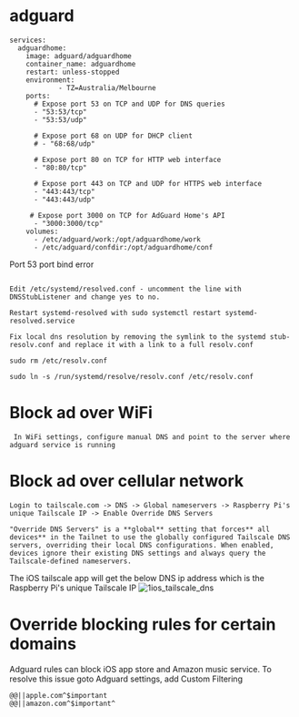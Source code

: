 # adguard

```
services:
  adguardhome: 
    image: adguard/adguardhome  
    container_name: adguardhome 
    restart: unless-stopped 
    environment:
            - TZ=Australia/Melbourne
    ports:  
      # Expose port 53 on TCP and UDP for DNS queries
      - "53:53/tcp"
      - "53:53/udp"

      # Expose port 68 on UDP for DHCP client
      # - "68:68/udp"

      # Expose port 80 on TCP for HTTP web interface
      - "80:80/tcp"

      # Expose port 443 on TCP and UDP for HTTPS web interface
      - "443:443/tcp"
      - "443:443/udp"

     # Expose port 3000 on TCP for AdGuard Home's API
      - "3000:3000/tcp"   
    volumes:  
      - /etc/adguard/work:/opt/adguardhome/work
      - /etc/adguard/confdir:/opt/adguardhome/conf
```

Port 53 port bind error

```

Edit /etc/systemd/resolved.conf - uncomment the line with DNSStubListener and change yes to no.

Restart systemd-resolved with sudo systemctl restart systemd-resolved.service

Fix local dns resolution by removing the symlink to the systemd stub-resolv.conf and replace it with a link to a full resolv.conf

sudo rm /etc/resolv.conf

sudo ln -s /run/systemd/resolve/resolv.conf /etc/resolv.conf

```

# Block ad over WiFi
```
 In WiFi settings, configure manual DNS and point to the server where adguard service is running
```

# Block ad over cellular network
```
Login to tailscale.com -> DNS -> Global nameservers -> Raspberry Pi's unique Tailscale IP -> Enable Override DNS Servers

"Override DNS Servers" is a **global** setting that forces** all devices** in the Tailnet to use the globally configured Tailscale DNS servers, overriding their local DNS configurations. When enabled, devices ignore their existing DNS settings and always query the Tailscale-defined nameservers. 
```
The iOS tailscale app will get the below DNS ip address which is the Raspberry Pi's unique Tailscale IP
![1ios_tailscale_dns](https://github.com/user-attachments/assets/48b59c02-e975-46d1-b26b-e411b13377df)



# Override blocking rules for certain domains

Adguard rules can block iOS app store and Amazon music service. To resolve this issue goto Adguard settings, add Custom Filtering
```
@@||apple.com^$important
@@||amazon.com^$important^

```


